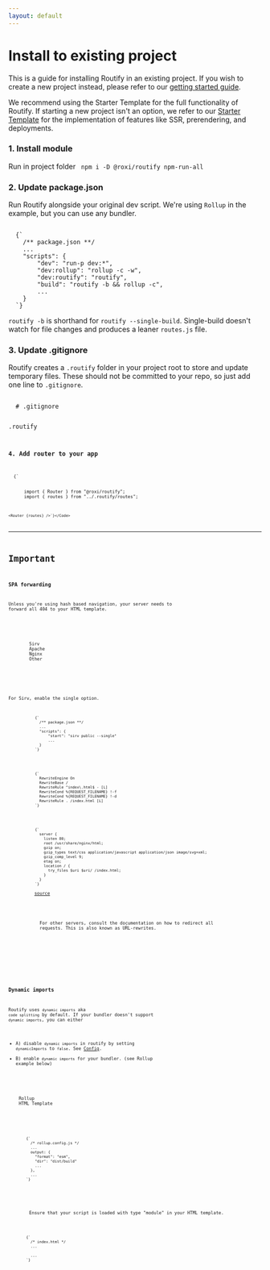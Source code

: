 ```yaml
---
layout: default
---
```


<script>
  import { url, meta } from "@roxi/routify"
  import Code from "@/components/Code.svelte";
  import { Tabs, TabsLink, TabsPage } from "@sveltech/bricks";
  import Note from "@/components/Note.svelte";
  meta.title = "Installation";
  
  /**
   *  this isn't strictly needed, but my vscode's autoformat prefixes
   *  `$url` in markdown with a backslash: `\$url`
   */
  $: link = $url
</script>

<!-- routify:options index=20 -->

# Install to existing project

<p>
  This is a guide for installing Routify in an existing project. If you
  wish to create a new project instead, please refer to our
  <a href={link("/guide/introduction/getting-started")} >getting started guide</a>.
</p>

<Note>
  <p>
    We recommend using the Starter Template for the full functionality of
    Routify. If starting a new project isn't an option, we refer to our
    <a href="https://github.com/roxiness/routify-starter">Starter Template</a>
    for the implementation of features like SSR, prerendering, and deployments.
  </p>
</Note>

### 1. Install module

Run in project folder
<Code> npm i -D @roxi/routify npm-run-all </Code>

### 2. Update package.json

Run Routify alongside your original dev script. We're using `Rollup` in the example, but you can use any bundler.

<Code language="javascript">
  {`
    /** package.json **/
    ...
    "scripts": {
        "dev": "run-p dev:*",
        "dev:rollup": "rollup -c -w",
        "dev:routify": "routify",
        "build": "routify -b && rollup -c",
        ...
    }
  `}
</Code>

`routify -b` is shorthand for `routify --single-build`. Single-build doesn't watch for file changes and produces a leaner `routes.js` file.

### 3. Update .gitignore

Routify creates a `.routify` folder in your project root to store and update temporary files. These should not be committed to your repo, so just add one line to `.gitignore`.

<Code language="text">
  # .gitignore
  
  .routify
<Code>

### 4. Add router to your app

<Code language="html">
  {`
    <!-- src/App.svelte -->
    <scrip`}{`t>
      import { Router } from "@roxi/routify";
      import { routes } from "../.routify/routes";
    </script>

    <Router {routes} />`}</Code>

---

# Important

### SPA forwarding

Unless you're using hash based navigation, your server needs to forward all 404 to your HTML template.

<div class="card">
    <Tabs>
      <div class="c-tabs">
        <TabsLink>Sirv</TabsLink>
        <TabsLink>Apache</TabsLink>
        <TabsLink>Nginx</TabsLink>
        <TabsLink>Other</TabsLink>
      </div>
      <div class="c-tabs-pages">
        <TabsPage>
          <p>For Sirv, enable the single option.</p>
          <Code language="javascript">
            {`
              /** package.json **/
              ...
              "scripts": {
                  "start": "sirv public --single"
                  ...
              }
            `}
          </Code>
        </TabsPage>
        <TabsPage>
          <Code>
            {`
              RewriteEngine On
              RewriteBase /
              RewriteRule ^index\.html$ - [L]
              RewriteCond %{REQUEST_FILENAME} !-f
              RewriteCond %{REQUEST_FILENAME} !-d
              RewriteRule . /index.html [L]
            `}
          </Code>
        </TabsPage>
        <TabsPage>
          <Code>
            {`
              server {
                listen 80;
                root /usr/share/nginx/html;
                gzip on;
                gzip_types text/css application/javascript application/json image/svg+xml;
                gzip_comp_level 9;
                etag on;
                location / {
                  try_files $uri $uri/ /index.html;
                }
              }
            `}
          </Code>
          <a
            href="https://gist.github.com/johngrimes/3a833e23a7db998594c38871e7d3c38e"
            >source</a
          >
        </TabsPage>
        <TabsPage>
          <p>
            For other servers, consult the documentation on how to redirect all
            requests. This is also known as URL-rewrites.
          </p>
        </TabsPage>
      </div>
    </Tabs>
  </div>

### Dynamic imports

Routify uses `dynamic imports` aka `code splitting` by default. If your bundler doesn't support `dynamic imports`, you can either

- A) disable `dynamic imports` in routify by setting `dynamicImports` to `false`. See [Config](/docs/config/build).
- B) enable `dynamic imports` for your bundler. (see Rollup example below)

<Tabs>
  <div class="c-tabs">
    <TabsLink>Rollup</TabsLink>
    <TabsLink>HTML Template</TabsLink>
  </div>
  <div class="c-tabs-pages">
    <TabsPage>
      <Code language="javascript">
        {`
          /* rollup.config.js */
          ...
          output: {
            "format": "esm",
            "dir": "dist/build"
            ...
          },
          ...
        `}
    </Code>
    </TabsPage>
    <TabsPage>
      <p>
        Ensure that your script is loaded with type "module" in your HTML template.
      </p>
      <Code language="html">
        {`
          /* index.html */
          ...
          <script type="module" src='/build/main.js'></script>
          ...
        `}
      </Code>
    </TabsPage>
  </div>
</Tabs>
